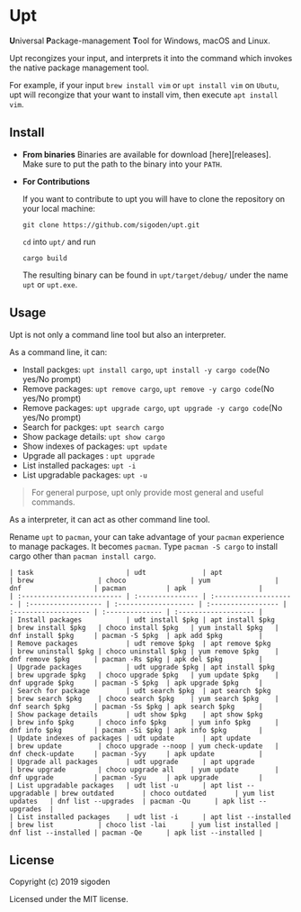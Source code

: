 # Upt
**U**niversal **P**ackage-management **T**ool for Windows, macOS and Linux.

Upt recongizes your input, and interprets it into the command which invokes the native package management tool.

For example, if your input `brew install vim` or `upt install vim` on `Ubutu`, upt will recongize that your want to install vim, then execute `apt install vim`.

## Install

- **From binaries**
   Binaries are available for download [here][releases]. Make sure to put the path to the binary into your `PATH`.

<!-- - **From Crates.io**

   This requires at least [Rust] 1.20 and Cargo to be installed. Once you have installed
   Rust, type the following in the terminal:

   ```
   cargo install upt
   ```

   This will download and compile upt for you, the only thing left to do is
   to add the Cargo bin directory to your `PATH`. -->

- **For Contributions**  

   If you want to contribute to upt  you will have to clone the repository on
   your local machine:

   ```
   git clone https://github.com/sigoden/upt.git
   ```

   `cd` into `upt/` and run

   ```
   cargo build
   ```

   The resulting binary can be found in `upt/target/debug/` under the name
   `upt` or `upt.exe`.

## Usage

Upt is not only a command line tool but also an interpreter.

As a command line, it can:

- Install packges: `upt install cargo`, `upt install -y cargo code`(No yes/No prompt)
- Remove packages: `upt remove cargo`, `upt remove -y cargo code`(No yes/No prompt)
- Remove packages: `upt upgrade cargo`, `upt upgrade -y cargo code`(No yes/No prompt)
- Search for packges:  `upt search cargo`
- Show package details:  `upt show cargo`
- Show indexes of packages:  `upt update`
- Upgrade all packages :  `upt upgrade`
- List installed packages: `upt -i`
- List upgradable packages: `upt -u`

> For general purpose, upt only provide most general and useful commands.

As a interpreter, it can act as other command line tool.

Rename `upt` to `pacman`, your can take advantage of your `pacman` experience to manage packages. It becomes `pacman`. Type `pacman -S cargo` to install cargo other than `pacman install cargo`. 

```
| task                       | udt              | apt                   | brew                | choco                | yum                | dnf                  | pacman          | apk                  |
| :------------------------- | :--------------- | :-------------------- | :------------------ | :------------------- | :----------------- | :------------------- | :-------------- | :------------------- |
| Install packages           | udt install $pkg | apt install $pkg      | brew install $pkg   | choco install $pkg   | yum install $pkg   | dnf install $pkg     | pacman -S $pkg  | apk add $pkg         |
| Remove packages            | udt remove $pkg  | apt remove $pkg       | brew uninstall $pkg | choco uninstall $pkg | yum remove $pkg    | dnf remove $pkg      | pacman -Rs $pkg | apk del $pkg         |
| Upgrade packages           | udt upgrade $pkg | apt install $pkg      | brew upgrade $pkg   | choco upgrade $pkg   | yum update $pkg    | dnf upgrade $pkg     | pacman -S $pkg  | apk upgrade $pkg     |
| Search for package         | udt search $pkg  | apt search $pkg       | brew search $pkg    | choco search $pkg    | yum search $pkg    | dnf search $pkg      | pacman -Ss $pkg | apk search $pkg      |
| Show package details       | udt show $pkg    | apt show $pkg         | brew info $pkg      | choco info $pkg      | yum info $pkg      | dnf info $pkg        | pacman -Si $pkg | apk info $pkg        |
| Update indexes of packages | udt update       | apt update            | brew update         | choco upgrade --noop | yum check-update   | dnf check-update     | pacman -Syy     | apk update           |
| Upgrade all packages       | udt upgrade      | apt upgrade           | brew upgrade        | choco upgrade all    | yum update         | dnf upgrade          | pacman -Syu     | apk upgrade          |
| List upgradable packages   | udt list -u      | apt list --upgradable | brew outdated       | choco outdated       | yum list updates   | dnf list --upgrades  | pacman -Qu      | apk list --upgrades  |
| List installed packages    | udt list -i      | apt list --installed  | brew list           | choco list -lai      | yum list installed | dnf list --installed | pacman -Qe      | apk list --installed |
```

## License

Copyright (c) 2019 sigoden

Licensed under the MIT license.